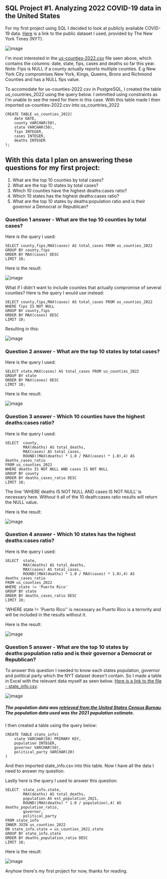 ## SQL Project #1. Analyzing 2022 COVID-19 data in the United States

For my first project using SQL I decided to look at publicly available COVID-19 data. [Here](https://github.com/nytimes/covid-19-data) is a link to the public dataset I used, provided by The New York Times (NYT).

![image](https://user-images.githubusercontent.com/105367716/169653225-ddd37ebd-b429-487e-b96d-d43e1bec5758.png)

I'm most interested in the [us-counties-2022.csv](https://github.com/robertjspencer/robertjspencer.github.io/files/8748023/us-counties-2022.csv) file seen above, which contains the columns: date, state, fips, cases and deaths so far this year. Note: Fips is NULL if a county actually reports multiple counties. E.g New York City compromises New York, Kings, Queens, Bronx and Richmond Counties and has a NULL fips value.

To accomodate for us-counties-2022.csv in PostgreSQL, I created the table us_countries_2022 using the query below. I ommitted using constraints as I'm unable to see the need for them in this case. With this table made I then imported us-counties-2022.csv into us_countries_2022
```
CREATE TABLE us_counties_2022(
    date DATE,
    county VARCHAR(50),
    state VARCHAR(50),
    fips INTEGER,
    cases INTEGER,
    deaths INTEGER
);
```

## With this data I plan on answering these questions for my first project:
1. What are the top 10 counties by total cases?
2. What are the top 10 states by total cases?
3. Which 10 counties have the highest deaths:cases ratio?
4. Which 10 states has the highest deaths:cases ratio?
5. What are the top 10 states by deaths:population ratio and is their governor a Democrat or Republican?

### Question 1 answer - What are the top 10 counties by total cases?
Here is the query I used:
```
SELECT county,fips,MAX(cases) AS total_cases FROM us_counties_2022
GROUP BY county,fips
ORDER BY MAX(cases) DESC
LIMIT 10;
```
Here is the result:

![image](https://user-images.githubusercontent.com/105367716/169661270-327b3d99-ed72-42bd-9bba-6874fe49a577.png)

What if I didn't want to include counties that actually compromise of several counties? Here is the query I would use instead:
```
SELECT county,fips,MAX(cases) AS total_cases FROM us_counties_2022
WHERE fips IS NOT NULL
GROUP BY county,fips
ORDER BY MAX(cases) DESC
LIMIT 10;
```

Resulting in this:

![image](https://user-images.githubusercontent.com/105367716/169661252-83eba937-3378-40f0-aeb3-cf7ceb04a334.png)

### Question 2 answer - What are the top 10 states by total cases?
Here is the query I used:
```
SELECT state,MAX(cases) AS total_cases FROM us_counties_2022
GROUP BY state
ORDER BY MAX(cases) DESC
LIMIT 10;
```
Here is the result:

![image](https://user-images.githubusercontent.com/105367716/169661240-7597b290-4b18-4f6d-8fbe-e85879c9cffd.png)

### Question 3 answer - Which 10 counties have the highest deaths:cases ratio?
Here is the query I used:
```
SELECT  county,
        MAX(deaths) AS total_deaths,
        MAX(cases) AS total_cases,
        ROUND((MAX(deaths) * 1.0 / MAX(cases) * 1.0),4) AS deaths_cases_ratio
FROM us_counties_2022
WHERE deaths IS NOT NULL AND cases IS NOT NULL
GROUP BY county
ORDER BY deaths_cases_ratio DESC
LIMIT 10;
```
The line 'WHERE deaths IS NOT NULL AND cases IS NOT NULL' is necessary here. Without it all of the 10 death:cases ratio results will return the NULL value.

Here is the result:

![image](https://user-images.githubusercontent.com/105367716/169661206-20473d79-a178-4a2a-9a02-085506ca2213.png)

### Question 4 answer - Which 10 states has the highest deaths:cases ratio?
Here is the query I used:
```
SELECT  state,
        MAX(deaths) AS total_deaths,
        MAX(cases) AS total_cases,
        ROUND((MAX(deaths) * 1.0 / MAX(cases) * 1.0),4) AS deaths_cases_ratio
FROM us_counties_2022
WHERE state != 'Puerto Rico'
GROUP BY state
ORDER BY deaths_cases_ratio DESC
LIMIT 10;
```
'WHERE state != 'Puerto Rico'' is necessary as Puerto Rico is a terrority and will be included in the results without it.

Here is the result:

![image](https://user-images.githubusercontent.com/105367716/169661177-b13485b2-bf99-4989-8f94-bf54ab149a48.png)

### Question 5 answer - What are the top 10 states by deaths:population ratio and is their governor a Democrat or Republican?
To answer this question I needed to know each states population, governor and political party which the NYT dataset doesn't contain. So I made a table in Excel with the relevant data myself as seen below. [Here is a link to the file - state_info.csv](https://github.com/robertjspencer/robertjspencer.github.io/files/8747916/state_info.csv).

![image](https://user-images.githubusercontent.com/105367716/169659390-90b0abdf-03f9-4ee8-9383-63f8f3056924.png)
##### The population data was [retrieved from the United States Census Bureau](https://www.census.gov/data/tables/time-series/demo/popest/2020s-state-total.html#par_textimage). The population data used was the 2021 population estimate.

I then created a table using the query below:
```
CREATE TABLE state_info(
    state VARCHAR(50) PRIMARY KEY,
    population INTEGER,
    governor VARCHAR(50),
    political_party VARCHAR(20)
)
```
And then imported state_info.csv into this table. Now I have all the data I need to answer my question.

Lastly here is the query I used to answer this question:
```
SELECT  state_info.state,
        MAX(deaths) AS total_deaths,
        population AS est_population_2021,
        ROUND((MAX(deaths) * 1.0 / population),4) AS deaths_population_ratio,
        governor,
        political_party
FROM state_info
INNER JOIN us_counties_2022
ON state_info.state = us_counties_2022.state
GROUP BY state_info.state
ORDER BY deaths_population_ratio DESC
LIMIT 10;
```

Here is the result:

![image](https://user-images.githubusercontent.com/105367716/169661857-77e25591-1606-4825-87aa-1ac9efa2eefd.png)

Anyhow there's my first project for now, thanks for reading.

